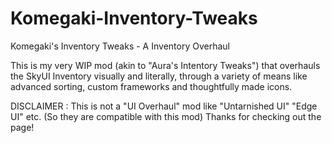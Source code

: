 # Komegaki-Inventory-Tweaks
Komegaki's Inventory Tweaks - A Inventory Overhaul

This is my very WIP mod (akin to "Aura's Intentory Tweaks") that overhauls the SkyUI Inventory visually and literally, through a variety of means like advanced sorting, custom frameworks and thoughtfully made icons.

DISCLAIMER : This is not a "UI Overhaul" mod like "Untarnished UI" "Edge UI" etc. (So they are compatible with this mod) Thanks for checking out the page!
